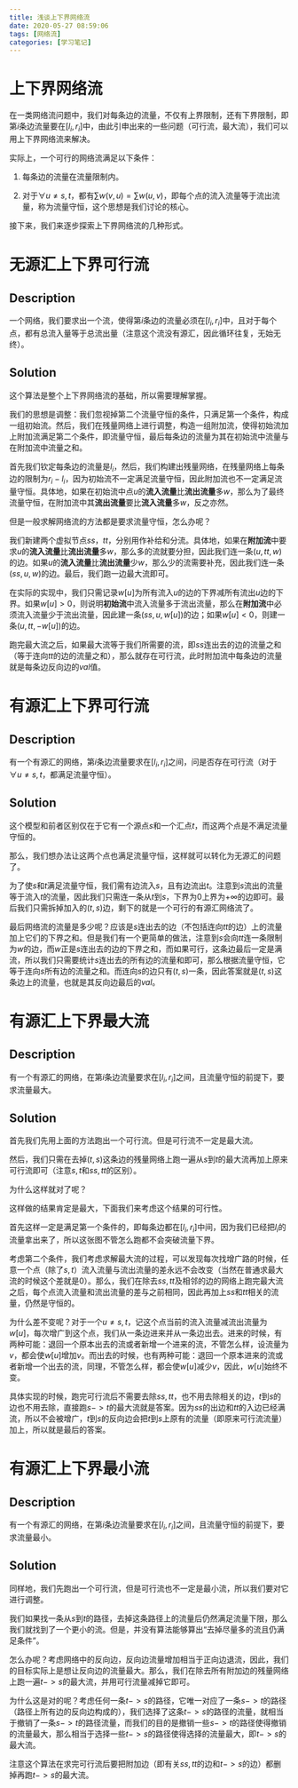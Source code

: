 ```yaml
---
title: 浅谈上下界网络流
date: 2020-05-27 08:59:06
tags: [网络流]
categories: [学习笔记]
---
```


# 上下界网络流

在一类网络流问题中，我们对每条边的流量，不仅有上界限制，还有下界限制，即第$i$条边流量要在$[l_i,r_i]$中，由此引申出来的一些问题（可行流，最大流），我们可以用上下界网络流来解决。

实际上，一个可行的网络流满足以下条件：

1. 每条边的流量在流量限制内。

2. 对于$\forall u\neq s,t$，都有$\sum w(v,u)=\sum w(u,v)$，即每个点的流入流量等于流出流量，称为流量守恒，这个思想是我们讨论的核心。

接下来，我们来逐步探索上下界网络流的几种形式。

<!--more-->

# 无源汇上下界可行流

## Description

一个网络，我们要求出一个流，使得第$i$条边的流量必须在$[l_i,r_i]$中，且对于每个点，都有总流入量等于总流出量（注意这个流没有源汇，因此循环往复，无始无终）。

## Solution

这个算法是整个上下界网络流的基础，所以需要理解掌握。

我们的思想是调整：我们忽视掉第二个流量守恒的条件，只满足第一个条件，构成一组初始流。然后，我们在残量网络上进行调整，构造一组附加流，使得初始流加上附加流满足第二个条件，即流量守恒，最后每条边的流量为其在初始流中流量与在附加流中流量之和。

首先我们钦定每条边的流量是$l_i$，然后，我们构建出残量网络，在残量网络上每条边的限制为$r_i-l_i$，因为初始流不一定满足流量守恒，因此附加流也不一定满足流量守恒。具体地，如果在初始流中点$u$的**流入流量**比**流出流量**多$w$，那么为了最终流量守恒，在附加流中其**流出流量**要比**流入流量**多$w$，反之亦然。

但是一般求解网络流的方法都是要求流量守恒，怎么办呢？

我们新建两个虚拟节点$ss$，$tt$，分别用作补给和分流。具体地，如果在**附加流**中要求$u$的**流入流量**比**流出流量**多$w$，那么多的流就要分担，因此我们连一条$(u,tt,w)$的边。如果$u$的**流入流量**比**流出流量**少$w$，那么少的流需要补充，因此我们连一条$(ss,u,w)$的边。最后，我们跑一边最大流即可。

在实际的实现中，我们只需记录$w[u]$为所有流入$u$的边的下界减所有流出$u$边的下界。如果$w[u]>0$，则说明**初始流**中流入流量多于流出流量，那么在**附加流**中必须流入流量少于流出流量，因此建一条$(ss,u,w[u])$的边；如果$w[u]<0$，则建一条$(u,tt,-w[u])$的边。

跑完最大流之后，如果最大流等于我们所需要的流，即$ss$连出去的边的流量之和（等于连向$tt$的边的流量之和），那么就存在可行流，此时附加流中每条边的流量就是每条边反向边的$val$值。

# 有源汇上下界可行流

## Description

有一个有源汇的网络，第$i$条边流量要求在$[l_i,r_i]$之间，问是否存在可行流（对于$\forall u\neq s,t$，都满足流量守恒）。

## Solution

这个模型和前者区别仅在于它有一个源点$s$和一个汇点$t$，而这两个点是不满足流量守恒的。

那么，我们想办法让这两个点也满足流量守恒，这样就可以转化为无源汇的问题了。

为了使$s$和$t$满足流量守恒，我们需有边流入$s$，且有边流出$t$。注意到$s$流出的流量等于流入$t$的流量，因此我们只需连一条从$t$到$s$，下界为$0$上界为$+\infty$的边即可。最后我们只需拆掉加入的$(t,s)$边，剩下的就是一个可行的有源汇网络流了。

最后网络流的流量是多少呢？应该是$s$连出去的边（不包括连向$tt$的边）上的流量加上它们的下界之和。但是我们有一个更简单的做法，注意到$s$会向$tt$连一条限制为$w$的边，而$w$正是$s$连出去的边的下界之和，而如果可行，这条边最后一定是满流，所以我们只需要统计$s$连出去的所有边的流量和即可，那么根据流量守恒，它等于连向$s$所有边的流量之和。而连向$s$的边只有$(t,s)$一条，因此答案就是$(t,s)$这条边上的流量，也就是其反向边最后的$val$。

# 有源汇上下界最大流

## Description

有一个有源汇的网络，在第$i$条边流量要求在$[l_i,r_i]$之间，且流量守恒的前提下，要求流量最大。

## Solution

首先我们先用上面的方法跑出一个可行流。但是可行流不一定是最大流。

然后，我们只需在去掉$(t,s)$这条边的残量网络上跑一遍从$s$到$t$的最大流再加上原来可行流即可（注意$s,t$和$ss,tt$的区别）。

为什么这样就对了呢？

这样做的结果肯定是最大，下面我们来考虑这个结果的可行性。

首先这样一定是满足第一个条件的，即每条边都在$[l_i,r_i]$中间，因为我们已经把$l_i$的流量拿出来了，所以这张图不管怎么跑都不会突破流量下界。

考虑第二个条件，我们考虑求解最大流的过程，可以发现每次找增广路的时候，任意一个点（除了$s,t$）流入流量与流出流量的差永远不会改变（当然在普通求最大流的时候这个差就是$0$）。那么，我们在除去$ss,tt$及相邻的边的网络上跑完最大流之后，每个点流入流量和流出流量的差与之前相同，因此再加上$ss$和$tt$相关的流量，仍然是守恒的。

为什么差不变呢？对于一个$u\neq s,t$，记这个点当前的流入流量减流出流量为$w[u]$，每次增广到这个点，我们从一条边进来并从一条边出去。进来的时候，有两种可能：退回一个原本出去的流或者新增一个进来的流，不管怎么样，设流量为$v$，都会使$w[u]$增加$v$。而出去的时候，也有两种可能：退回一个原本进来的流或者新增一个出去的流，同理，不管怎么样，都会使$w[u]$减少$v$，因此，$w[u]$始终不变。

具体实现的时候，跑完可行流后不需要去除$ss,tt$，也不用去除相关的边，$t$到$s$的边也不用去除，直接跑$s->t$的最大流就是答案。因为$ss$的出边和$tt$的入边已经满流，所以不会被增广，$t$到$s$的反向边会把$t$到$s$上原有的流量（即原来可行流流量）加上，所以就是最后的答案。

# 有源汇上下界最小流

## Description

有一个有源汇的网络，在第$i$条边流量要求在$[l_i,r_i]$之间，且流量守恒的前提下，要求流量最小。

## Solution

同样地，我们先跑出一个可行流，但是可行流也不一定是最小流，所以我们要对它进行调整。

我们如果找一条从$s$到$t$的路径，去掉这条路径上的流量后仍然满足流量下限，那么我们就找到了一个更小的流。但是，并没有算法能够算出“去掉尽量多的流且仍满足条件”。

怎么办呢？考虑网络中的反向边，反向边流量增加相当于正向边退流，因此，我们的目标实际上是想让反向边的流量最大。那么，我们在除去所有附加边的残量网络上跑一遍$t->s$的最大流，并用可行流量减掉它即可。

为什么这是对的呢？考虑任何一条$t->s$的路径，它唯一对应了一条$s->t$的路径（路径上所有边的反向边构成的），我们选择了这条$t->s$的路径的流量，就相当于撤销了一条$s->t$的路径流量，而我们的目的是撤销一些$s->t$的路径使得撤销的流量最大，那么相当于选择一些$t->s$的路径使得选择的流量最大，即$t->s$的最大流。

注意这个算法在求完可行流后要把附加边（即有关$ss,tt$的边和$t->s$的边）都删掉再跑$t->s$的最大流。
